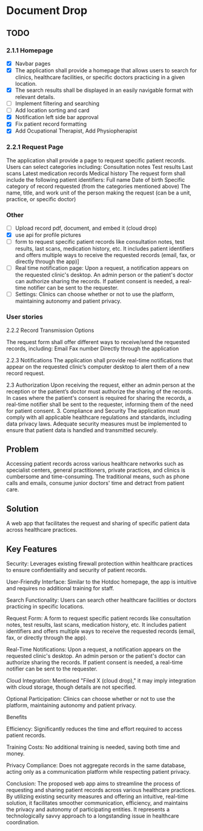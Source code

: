 # Document Drop

## TODO

### 2.1.1 Homepage

- [x] Navbar pages
- [x] The application shall provide a homepage that allows users to search for clinics, healthcare facilities, or specific doctors practicing in a given location.
- [x] The search results shall be displayed in an easily navigable format with relevant details.
- [ ] Implement filtering and searching
- [ ] Add location sorting and card
- [x] Notification left side bar approval
- [x] Fix patient record formatting
- [x] Add Ocupational Therapist, Add Physiopherapist

### 2.2.1 Request Page

The application shall provide a page to request specific patient records. Users can select categories including:
Consultation notes
Test results
Last scans
Latest medication records
Medical history
The request form shall include the following patient identifiers:
Full name
Date of birth
Specific category of record requested (from the categories mentioned above)
The name, title, and work unit of the person making the request (can be a unit, practice, or specific doctor)

### Other

- [ ] Upload record pdf, document, and embed it (cloud drop)
- [x] use api for profile pictures
- [ ] form to request specific patient records like consultation notes, test results, last scans, medication history, etc. It includes patient identifiers and offers multiple ways to receive the requested records (email, fax, or directly through the app)]
- [ ] Real time notification page: Upon a request, a notification appears on the requested clinic's desktop. An admin person or the patient's doctor can authorize sharing the records. If patient consent is needed, a real-time notifier can be sent to the requester.
- [ ] Settings: Clinics can choose whether or not to use the platform, maintaining autonomy and patient privacy.

### User stories

2.2.2 Record Transmission Options

The request form shall offer different ways to receive/send the requested records, including:
Email
Fax number
Directly through the application

2.2.3 Notifications
The application shall provide real-time notifications that appear on the requested clinic’s computer desktop to alert them of a new record request.

2.3 Authorization
Upon receiving the request, either an admin person at the reception or the patient’s doctor must authorize the sharing of the records.
In cases where the patient's consent is required for sharing the records, a real-time notifier shall be sent to the requester, informing them of the need for patient consent. 3. Compliance and Security
The application must comply with all applicable healthcare regulations and standards, including data privacy laws.
Adequate security measures must be implemented to ensure that patient data is handled and transmitted securely.

## Problem

Accessing patient records across various healthcare networks such as specialist centers, general practitioners, private practices, and clinics is cumbersome and time-consuming. The traditional means, such as phone calls and emails, consume junior doctors' time and detract from patient care.

## Solution

A web app that facilitates the request and sharing of specific patient data across healthcare practices.

## Key Features

Security: Leverages existing firewall protection within healthcare practices to ensure confidentiality and security of patient records.

User-Friendly Interface: Similar to the Hotdoc homepage, the app is intuitive and requires no additional training for staff.

Search Functionality: Users can search other healthcare facilities or doctors practicing in specific locations.

Request Form: A form to request specific patient records like consultation notes, test results, last scans, medication history, etc. It includes patient identifiers and offers multiple ways to receive the requested records (email, fax, or directly through the app).

Real-Time Notifications: Upon a request, a notification appears on the requested clinic's desktop. An admin person or the patient's doctor can authorize sharing the records. If patient consent is needed, a real-time notifier can be sent to the requester.

Cloud Integration: Mentioned "Filed X (cloud drop)," it may imply integration with cloud storage, though details are not specified.

Optional Participation: Clinics can choose whether or not to use the platform, maintaining autonomy and patient privacy.

Benefits

Efficiency: Significantly reduces the time and effort required to access patient records.

Training Costs: No additional training is needed, saving both time and money.

Privacy Compliance: Does not aggregate records in the same database, acting only as a communication platform while respecting patient privacy.

Conclusion:
The proposed web app aims to streamline the process of requesting and sharing patient records across various healthcare practices. By utilizing existing security measures and offering an intuitive, real-time solution, it facilitates smoother communication, efficiency, and maintains the privacy and autonomy of participating entities. It represents a technologically savvy approach to a longstanding issue in healthcare coordination.
